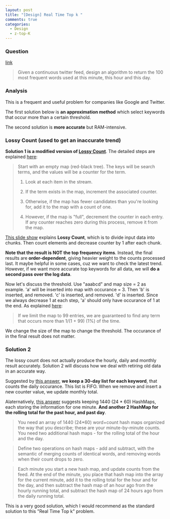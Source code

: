 ```yaml
---
layout: post
title: "[Design] Real Time Top k "
comments: true
categories:
  - Design
  - z-top-K
---
```


### Question

[link](http://stackoverflow.com/questions/10189685/realtime-tracking-of-top-100-twitter-words-per-min-hour-day)

> Given a continuous twitter feed, design an algorithm to return the 100 most
> frequent words used at this minute, this hour and this day.

### Analysis

This is a frequent and useful problem for companies like Google and Twitter.

The first solution below is **an approximation method** which select keywords that occur more than a certain threshold.

The second solution is **more accurate** but RAM-intensive.

### Lossy Count (used to get an inaccurate trend)

**Solution 1 is a modified version of [Lossy Count](http://stackoverflow.com/a/8033083)**. The detailed steps are explained [here](http://stackoverflow.com/a/3260905):

> Start with an empty map (red-black tree). The keys will be search terms, and the values will be a counter for the term.
>
> 1. Look at each item in the stream.
>
> 1. If the term exists in the map, increment the associated counter.
>
> 1. Otherwise, if the map has fewer candidates than you're looking for, add it to the map with a count of one.
>
> 1. However, if the map is "full", decrement the counter in each entry. If any counter reaches zero during this process, remove it from the map.

[This slide show](http://www.cse.ust.hk/vldb2002/VLDB2002-proceedings/slides/S10P03slides.pdf) explains **Lossy Count**, which is to divide input data into chunks. Then count elements and decrease counter by 1 after each chunk.

**Note that the result is NOT the top frequency items**. Instead, the final results are **order-dependent**, giving heavier weight to the counts processed last. It maybe helpful in some cases, cuz we want to check the latest trend. However, if we want more accurate top keywords for all data, we will **do a second pass over the log data**.

Now let's discuss the threshold. Use "aaabcd" and map size = 2 as example. 'a' will be inserted into map with occurance = 3. Then 'b' is inserted, and removed. 'c' is inserted, and removed. 'd' is inserted. Since we always decrease 1 at each step, 'a' should only have occurance of 1 at the end. As explained [here](http://stackoverflow.com/a/3260905):

> If we limit the map to 99 entries, we are guaranteed to find any term that occurs more than 1/(1 + 99) (1%) of the time.

We change the size of the map to change the threshold. The occurance of in the final result does not matter.

### Solution 2

The lossy count does not actually produce the hourly, daily and monthly result accurately. Solution 2 will discuss how we deal with retiring old data in an accurate way.

Suggested by [this answer](http://stackoverflow.com/a/3260768), **we keep a 30-day list for each keyword**, that counts the daily occurance. This list is FIFO. When we remove and insert a new counter value, we update monthly total.

Alaternatively, [this answer](http://stackoverflow.com/a/10190836) suggests keeping 1440 (24 \* 60) HashMaps, each storing the information for one minute. **And another 2 HashMap for the rolling total for the past hour, and past day**.

> You need an array of 1440 (24\*60) word+count hash maps organized the way that you describe; these are your minute-by-minute counts. You need two additional hash maps - for the rolling total of the hour and the day.

> Define two operations on hash maps - add and subtract, with the semantic of merging counts of identical words, and removing words when their count drops to zero.

> Each minute you start a new hash map, and update counts from the feed. At the end of the minute, you place that hash map into the array for the current minute, add it to the rolling total for the hour and for the day, and then subtract the hash map of an hour ago from the hourly running total, and subtract the hash map of 24 hours ago from the daily running total.

This is a very good solution, which I would recommend as the standard solution to this "Real Time Top k" problem.
